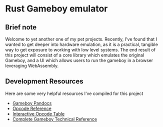 # Rust Gameboy emulator

## Brief note
Welcome to yet another one of my pet projects. Recently, I've found that I wanted to get deeper into hardware emulation, as it is a practical, tangible way to get exposure to working with low level systems.
The end result of this project will consist of a core library which emulates the original Gameboy, and a UI which allows users to run the gameboy in a browser leveraging WebAssembly.

## Development Resources
Here are some very helpful resources I've compiled for this project
* [Gameboy Pandocs](https://gbdev.io/pandocs/Specifications.html)
* [Opcode Reference](https://rgbds.gbdev.io/docs/v0.9.1/gbz80.7)
* [Interactive Opcode Table](https://meganesu.github.io/generate-gb-opcodes/)
* [Complete Gameboy Technical Reference](https://gekkio.fi/files/gb-docs/gbctr.pdf)
